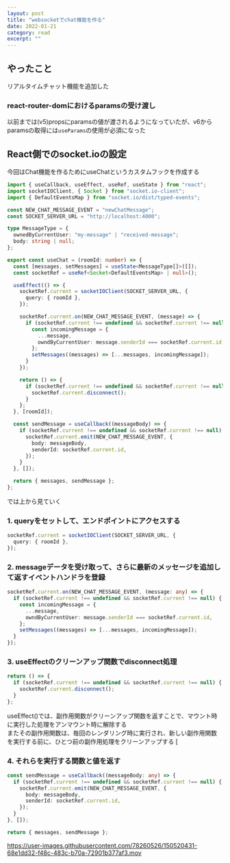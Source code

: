 ```yaml
---
layout: post
title: "websocketでchat機能を作る" 
date: 2022-01-21 
category: read 
excerpt: ""
---
```


## やったこと
リアルタイムチャット機能を追加した

### react-router-domにおけるparamsの受け渡し
以前までは(v5)propsにparamsの値が渡されるようになっていたが、v6からparamsの取得には`useParams`の使用が必須になった  

## React側でのsocket.ioの設定
今回はChat機能を作るためにuseChatというカスタムフックを作成する  

```ts
import { useCallback, useEffect, useRef, useState } from "react";
import socketIOClient, { Socket } from "socket.io-client";
import { DefaultEventsMap } from "socket.io/dist/typed-events";

const NEW_CHAT_MESSAGE_EVENT = "newChatMessage";
const SOCKET_SERVER_URL = "http://localhost:4000";

type MessageType = {
  ownedByCurrentUser: "my-message" | "received-message";
  body: string | null;
};

export const useChat = (roomId: number) => {
  const [messages, setMessages] = useState<MessageType[]>([]);
  const socketRef = useRef<Socket<DefaultEventsMap> | null>();

  useEffect(() => {
    socketRef.current = socketIOClient(SOCKET_SERVER_URL, {
      query: { roomId },
    });

    socketRef.current.on(NEW_CHAT_MESSAGE_EVENT, (message) => {
      if (socketRef.current !== undefined && socketRef.current !== null) {
        const incomingMessage = {
          ...message,
          owndByCurrentUser: message.senderId === socketRef.current.id,
        };
        setMessages((messages) => [...messages, incomingMessage]);
      }
    });

    return () => {
      if (socketRef.current !== undefined && socketRef.current !== null) {
        socketRef.current.disconnect();
      }
    };
  }, [roomId]);

  const sendMessage = useCallback((messageBody) => {
    if (socketRef.current !== undefined && socketRef.current !== null) {
      socketRef.current.emit(NEW_CHAT_MESSAGE_EVENT, {
        body: messageBody,
        senderId: socketRef.current.id,
      });
    }
  }, []);

  return { messages, sendMessage };
};
```
では上から見ていく  

### 1. queryをセットして、エンドポイントにアクセスする
```ts
socketRef.current = socketIOClient(SOCKET_SERVER_URL, {
  query: { roomId },
});
```

### 2. messageデータを受け取って、さらに最新のメッセージを追加して返すイベントハンドラを登録
```ts
socketRef.current.on(NEW_CHAT_MESSAGE_EVENT, (message: any) => {
  if (socketRef.current !== undefined && socketRef.current !== null) {
    const incomingMessage = {
      ...message,
      owndByCurrentUser: message.senderId === socketRef.current.id,
    };
    setMessages((messages) => [...messages, incomingMessage]);
  }
});
```

### 3. useEffectのクリーンアップ関数でdisconnect処理
```ts
return () => {
  if (socketRef.current !== undefined && socketRef.current !== null) {
    socketRef.current.disconnect();
  }
};
```
useEffect()では、副作用関数がクリーンアップ関数を返すことで、マウント時に実行した処理をアンマウント時に解除する  
またその副作用関数は、毎回のレンダリング時に実行され、新しい副作用関数を実行する前に、ひとつ前の副作用処理をクリーンアップする  [

### 4. それらを実行する関数と値を返す
```ts
const sendMessage = useCallback((messageBody: any) => {
  if (socketRef.current !== undefined && socketRef.current !== null) {
    socketRef.current.emit(NEW_CHAT_MESSAGE_EVENT, {
      body: messageBody,
      senderId: socketRef.current.id,
    });
  }
}, []);

return { messages, sendMessage };
```



https://user-images.githubusercontent.com/78260526/150520431-68e1dd32-f48c-483c-b70a-72901b377af3.mov

